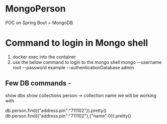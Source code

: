 # MongoPerson
POC on Spring Boot + MongoDB 

# Command to login in Mongo shell
1. docker exec into the container
2. use the below command to login to the mongo shell
mongo --username root --password example --authenticationDatabase admin

## Few DB commands - 
show dbs
show collections
person -> collection name we will be working with

 db.person.find({"address.pin":"711102"}).pretty()
 db.person.find({"address.pin":"711102"},{"name":0}).pretty()
